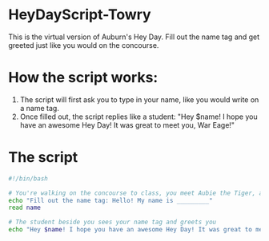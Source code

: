 # HeyDayScript-Towry

This is the virtual version of Auburn's Hey Day. Fill out the name tag and get greeted just like you would on the concourse.

# How the script works:
1. The script will first ask you to type in your name, like you would write on a name tag.
2. Once filled out, the script replies like a student: "Hey $name! I hope you have an awesome Hey Day! It was great to meet you, War Eage!"

# The script
```bash
#!/bin/bash

# You're walking on the concourse to class, you meet Aubie the Tiger, and he hands you a name tag
echo "Fill out the name tag: Hello! My name is _________"
read name

# The student beside you sees your name tag and greets you
echo "Hey $name! I hope you have an awesome Hey Day! It was great to meet you, War Eage!"
